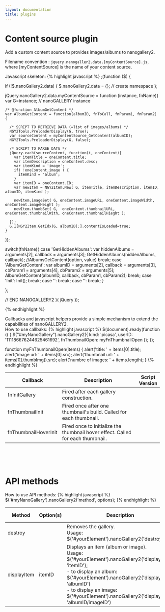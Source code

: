 ```yaml
---
layout: documentation
title: plugins
---
```


# Content source plugin
Add a custom content source to provides images/albums to nanogallery2.

Filename convention : `jquery.nanogaller2.data.[myContentSource].js`, where [myContentSource] is the name of your content source.


Javascript skeleton:
{% highlight javascript %}
;(function ($) {
  
  if (!$.nanoGallery2.data) {
    $.nanoGallery2.data = {}; // create namespace
  };

  jQuery.nanoGallery2.data.myContentSource = function (instance, fnName){
    var G=instance;      // nanoGALLERY instance

    /* @function AlbumGetContent */
    var AlbumGetContent = function(albumID, fnToCall, fnParam1, fnParam2) {

      /* SCRIPT TO RETRIEVE DATA (=list of images/albums) */
      NGY2Tools.PreloaderDisplay(G, true);
      var sourceContent = myContentSource_GetContent(albumID);
      NGY2Tools.PreloaderDisplay(G, false);
      
      /* SCRIPT TO PARSE DATA */
      jQuery.each(sourceContent, function(i, oneContent){
        var itemTitle = oneContent.title;
        var itemDescription = oneContent.desc;
        var itemKind = 'image';
        if( !oneContent.image ) {
          itemKind = 'album';
        }
        var itemID = oneContent.ID;
        var newItem = NGY2Item.New( G, itemTitle, itemDescription, itemID, albumID, itemKind );

        newItem.imageSet( G, oneContent.imageURL, oneContent.imageWidth, oneContent.imageHeight );
        newItem.thumbSet( G,  oneContent.thumbnailURL, oneContent.thumbnailWith, oneContent.thumbnailHieght );

      });
      G.I[NGY2Item.GetIdx(G, albumID);].contentIsLoaded=true;
    }
  });
      
  switch(fnName){
    case 'GetHiddenAlbums':
      var hiddenAlbums = arguments[2],
      callback = arguments[3];
      GetHiddenAlbums(hiddenAlbums, callback);
      //AlbumsGetContent(option, value)
      break;
    case 'AlbumGetContent':
      var albumID = arguments[2],
      callback = arguments[3],
      cbParam1 = arguments[4],
      cbParam2 = arguments[5];
      AlbumGetContent(albumID, callback, cbParam1, cbParam2);
      break;
    case 'Init':
        Init();
      break;
    case '':
      break;
    case '':
      break;
  }
      
      

  };
  

// END NANOGALLERY2
}( jQuery ));

{% endhighlight %}



Callbacks and javascript helpers provide a simple mechanism to extend the capabilities of nanoGALLERY2.  
How to use callbaks:
{% highlight javascript %}
$(document).ready(function () {
  $("#myNanoGallery").nanoGallery2({
    kind: 'picasa',
    userID: '111186676244625461692',
    fnThumbnailOpen: myFnThumbnailOpen
  });
});

function myFnThumbnailOpen(items) {
  alert('title: ' + items[0].title);
  alert('image url: ' + items[0].src);
  alert('thumbnail url: ' + items[0].thumbImg().src);
  alert('numbre of images: ' + items.length);
}
{% endhighlight %}


| Callback | Description | Script<br>Version |
| ----- | ----- | ----- |
| fnInitGallery | Fired after each gallery construction. ||
| fnThumbnailInit | Fired once after one thumbnail's build. Called for each thumbnail. ||
| fnThumbnailHoverInit | Fired once to initialize the thumbnail hover effect. Called for each thumbnail. ||

<br><br><br>

# API methods
How to use API methods:
{% highlight javascript %}
  $('#myNanoGallery').nanoGallery2('method', options);
{% endhighlight %}

| Method | Option(s) | Description | Script<br>Version |
| ----- | ----- | ----- | ----- |
| destroy | | Removes the gallery. <br>Usage: $('#yourElement').nanoGallery2('destroy');| |
| displayItem | itemID | Displays an item (album or image).<br>Usage: $('#yourElement').nanoGallery2('displayItem', 'itemID');<br>- to display an album: $('#yourElement').nanoGallery2('displayItem', 'albumID')<br>- to display an image: $('#yourElement').nanoGallery2('displayItem', 'albumID/imageID')| |





